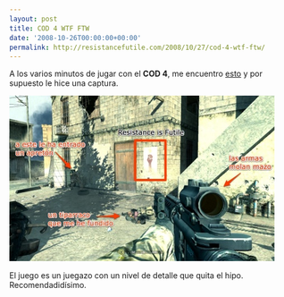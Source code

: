 ```yaml
---
layout: post
title: COD 4 WTF FTW
date: '2008-10-26T00:00:00+00:00'
permalink: http://resistancefutile.com/2008/10/27/cod-4-wtf-ftw/
---
```

A los varios minutos de jugar con el <strong>COD 4</strong>, me encuentro <a href="http://www.flickr.com/photos/savior1980/2975479073/">esto</a> y por supuesto le hice una captura.

<img src="/assets/zz3ccdef94.jpg" alt="" title="COD 4 WTF FTW" width="475" height="296" class="centro_borde" />

El juego es un juegazo con un nivel de detalle que quita el hipo. Recomendadidísimo.
